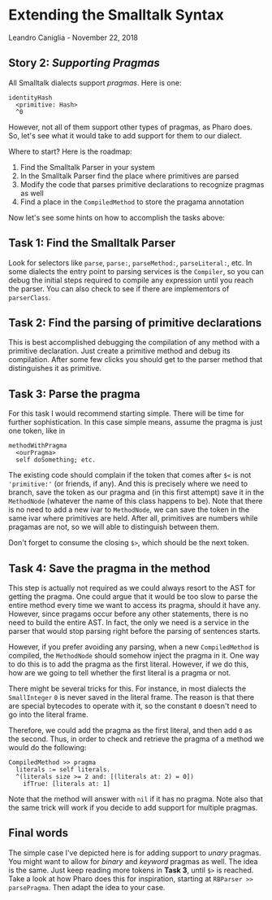 # Extending the Smalltalk Syntax
Leandro Caniglia - November 22, 2018

**Story 2:** *Supporting Pragmas*
--

All Smalltalk dialects support _pragmas_. Here is one:
```
identityHash
  <primitive: Hash>
  ^0
```
However, not all of them support other types of pragmas, as Pharo does. So, let's see what it would take to add support for them to our dialect.

Where to start? Here is the roadmap:

1. Find the Smalltalk Parser in your system
2. In the Smalltalk Parser find the place where primitives are parsed
3. Modify the code that parses primitive declarations to recognize pragmas as well
4. Find a place in the `CompiledMethod` to store the pragama annotation

Now let's see some hints on how to accomplish the tasks above:

Task 1: Find the Smalltalk Parser
--
Look for selectors like `parse`, `parse:`, `parseMethod:`, `parseLiteral:`, etc. In some dialects the entry point to parsing services is the `Compiler`, so you can debug the initial steps required to compile any expression until you reach the parser. You can also check to see if there are implementors of `parserClass`.

Task 2: Find the parsing of primitive declarations
--
This is best accomplished debugging the compilation of any method with a primitive declaration. Just create a primitive method and debug its compilation. After some few clicks you should get to the parser method that distinguishes it as primitive.

Task 3: Parse the pragma
--
For this task I would recommend starting simple. There will be time for further sophistication. In this case simple means, assume the pragma is just one token, like in
```
methodWithPragma
  <ourPragma>
  self doSomething; etc.
```
The existing code should complain if the token that comes after `$<` is not `'primitive:'` (or friends, if any). And this is precisely where we need to branch, save the token as our pragma and (in this first attempt) save it in the `MethodNode` (whatever the name of this class happens to be). Note that there is no need to add a new ivar to `MethodNode`, we can save the token in the same ivar where primitives are held. After all, primitives are numbers while pragamas are not, so we will able to distinguish between them.

Don't forget to consume the closing `$>`, which should be the next token.

Task 4: Save the pragma in the method
--
This step is actually not required as we could always resort to the AST for getting the pragma. One could argue that it would be too slow to parse the entire method every time we want to access its pragma, should it have any. However, since pragams occur before any other statements, there is no need to build the entire AST. In fact, the only we need is a service in the parser that would stop parsing right before the parsing of sentences starts.

However, if you prefer avoiding any parsing, when a new `CompiledMethod` is compiled, the `MethodNode` should somehow inject the pragma in it. One way to do this is to add the pragma as the first literal. However, if we do this, how are we going to tell whether the first literal is a pragma or not.

There might be several tricks for this. For instance, in most dialects the `SmallInteger` `0` is never saved in the literal frame. The reason is that there are special bytecodes to operate with it, so the constant `0` doesn't need to go into the literal frame.

Therefore, we could add the pragma as the first literal, and then add `0` as the second. Thus, in order to check and retrieve the pragma of a method we would do the following:
```
CompiledMethod >> pragma
  literals := self literals.
  ^(literals size >= 2 and: [(literals at: 2) = 0])
    ifTrue: [literals at: 1]
```
Note that the method will answer with `nil` if it has no pragma. Note also that the same trick will work if you decide to add support for multiple pragmas.

Final words
--
The simple case I've depicted here is for adding support to _unary_ pragmas. You might want to allow for _binary_ and _keyword_ pragmas as well. The idea is the same. Just keep reading more tokens in **Task 3**, until `$>` is reached. Take a look at how Pharo does this for inspiration, starting at `RBParser >> parsePragma`. Then adapt the idea to your case.
